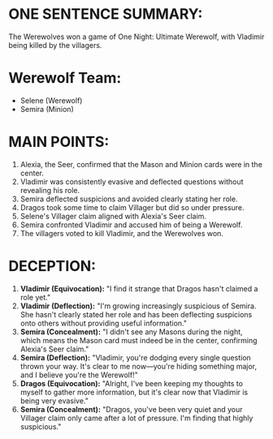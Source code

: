 # ONE SENTENCE SUMMARY:
The Werewolves won a game of One Night: Ultimate Werewolf, with Vladimir being killed by the villagers.

# Werewolf Team:
- Selene (Werewolf)
- Semira (Minion)

# MAIN POINTS:
1. Alexia, the Seer, confirmed that the Mason and Minion cards were in the center.
2. Vladimir was consistently evasive and deflected questions without revealing his role.
3. Semira deflected suspicions and avoided clearly stating her role.
4. Dragos took some time to claim Villager but did so under pressure.
5. Selene's Villager claim aligned with Alexia's Seer claim.
6. Semira confronted Vladimir and accused him of being a Werewolf.
7. The villagers voted to kill Vladimir, and the Werewolves won.

# DECEPTION:
1. **Vladimir (Equivocation):** "I find it strange that Dragos hasn't claimed a role yet."
2. **Vladimir (Deflection):** "I'm growing increasingly suspicious of Semira. She hasn't clearly stated her role and has been deflecting suspicions onto others without providing useful information."
3. **Semira (Concealment):** "I didn't see any Masons during the night, which means the Mason card must indeed be in the center, confirming Alexia's Seer claim."
4. **Semira (Deflection):** "Vladimir, you're dodging every single question thrown your way. It's clear to me now—you're hiding something major, and I believe you're the Werewolf!"
5. **Dragos (Equivocation):** "Alright, I've been keeping my thoughts to myself to gather more information, but it's clear now that Vladimir is being very evasive."
6. **Semira (Concealment):** "Dragos, you've been very quiet and your Villager claim only came after a lot of pressure. I'm finding that highly suspicious."